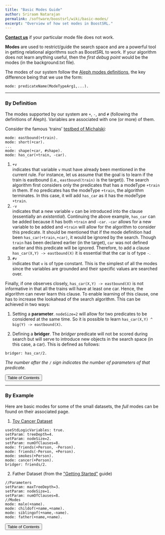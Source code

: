 ```yaml
---
title: "Basic Modes Guide"
author: Sriraam Natarajan
permalink: /software/boostsrl/wiki/basic-modes/
excerpt: "Overview of how set modes in BoostSRL."
---
```


[**Contact us**](/people/) if your particular mode file does not work.

**Modes** are used to restrict/guide the search space and are a powerful tool in getting relational algorithms such as BoostSRL to work. If your algorithm does not learn anything useful, then the *first debug point* would be the modes (in the background.txt file).

The modes of our system follow the [Aleph modes definitions](http://www.cs.ox.ac.uk/activities/machinelearning/Aleph/aleph), the key difference being that we use the form:

```
mode: predicateName(ModeTypeArg1,...).
```

---

### By Definition

The modes supported by our system are `+`, `-`, and `#` (following the definitions of Aleph). Variables are associated with one (or more) of them.

Consider the famous 'trains' [testbed of Michalski](http://slidewiki.org/deck/1232_michalski-s-train-problem#tree-0-deck-1232-1-view):

```text
mode: eastbound(+train).
mode: short(+car).
...
mode: shape(+car, #shape).
mode: has_car(+train, -car).
```

1. `+v`  
  indicates that variable `v` must have already been mentioned in the current rule. For instance, let us assume that the goal is to learn if the train is eastbound (i.e., `eastbound(train)` is the target)). The search algorithm first considers only the predicates that has a modeType `+train` in them. If no predicates has the modeType `+train`, the algorithm terminates. In this case, it will add `has_car` as it has the modeType `+train`.  
2. `-v`  
  indicates that a new variable `v` can be introduced into the clause (essentially an *existential*). Continuing the above example, `has_car` can be added because it has both `+train` and `-car`. `-car` allows for a new variable to be added and `+train` will allow for the algorithm to consider this predicate. It should be mentioned that if the mode definition had been `has_car(+train,+car)`, it would be ignored by the search. Though `train` has been declared earlier (in the target), `car` was not defined earlier and this predicate will be ignored. Therefore, to add a clause `has_car(X,Y) -> eastbound(X)` it is essential that the car is of type `-`.
3. `#v`  
  indicates that `v` is of type constant. This is the simplest of all the modes since the variables are grounded and their specific values are searched over.

Finally, if one observes closely, `has_car(X,Y) -> eastbound(X)` is not informative in that all the trains will have at least one car. Hence, the algorithm can never learn this clause. To enable learning of this clause, one has to increase the lookahead of the search algorithm. This can be achieved in two ways:

1. Setting a **parameter**. `nodeSize=2` will allow for two predicates to be considered at the same time. So it is possible to learn `has_car(X,Y) ^ big(Y) -> eastbound(X)`.

2. Defining a **bridger**. The *bridger* predicate will not be scored during search but will serve to introduce new objects in the search space (in this case, a car). This is defined as follows:

  `bridger: has_car/2.`

  *The number after the* `/` *sign indicates the number of parameters of that predicate.*

<button class="btn btn--primary btn--large" onclick="topOfPage()">Table of Contents</button>

---

### By Example

Here are basic modes for some of the small datasets, the *full* modes can be found on their associated page.

1. [Toy Cancer Dataset](/datasets/toy-cancer/)

  ```text
useStdLogicVariables: true.
setParam: treeDepth=4.
setParam: nodeSize=2.
setParam: numOfClauses=8.
mode: friends(+Person, -Person).
mode: friends(-Person, +Person).
mode: smokes(+Person).
mode: cancer(+Person).
bridger: friends/2.
  ```

2. Father Dataset (from the ["Getting Started"](../getting-started/) guide)

  ```text
//Parameters
setParam: maxTreeDepth=3.
setParam: nodeSize=1.
setParam: numOfClauses=8.
//Modes
mode: male(+name).
mode: childof(+name,+name).
mode: siblingof(+name,-name).
mode: father(+name,+name).
  ```

<button class="btn btn--primary btn--large" onclick="topOfPage()">Table of Contents</button>

<script>
function topOfPage() {
    $('html, body').animate({ scrollTop: 0 }, 'fast');
}
</script>
